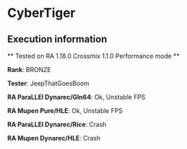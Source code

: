 # CyberTiger 

## Execution information


** Tested on RA 1.18.0 Crossmix 1.1.0 Performance mode **


**Rank**: BRONZE


**Tester**: JeepThatGoesBoom



**RA ParaLLEl Dynarec/Gln64**: Ok, Unstable FPS


**RA Mupen Pure/HLE**: Ok, Unstable FPS


**RA ParaLLEl Dynarec/Rice**: Crash


**RA Mupen Dynarec/HLE**: Crash